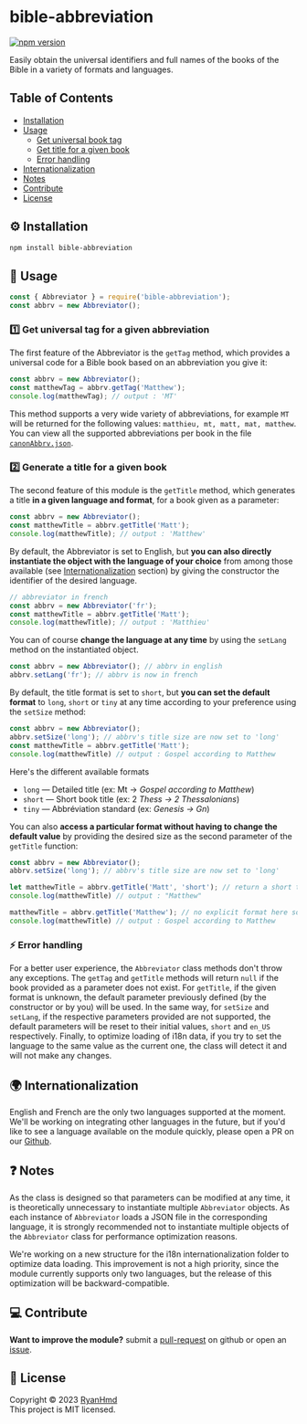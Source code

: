 # bible-abbreviation

[![npm version](https://badge.fury.io/js/bible-abbreviation.svg)](https://www.npmjs.com/package/bible-abbreviation)

Easily obtain the universal identifiers and full names of the books of the Bible in a variety of formats and languages.

## Table of Contents
* [Installation](#installation)
* [Usage](#usage)
    * [Get universal book tag](#first-feature)
    * [Get title for a given book](#second-feature)
    * [Error handling](#error-handling)
* [Internationalization](#languages)
* [Notes](#notes)
* [Contribute](#contribute)
* [License](#license)


<a name="installation"></a>
## ⚙️ Installation

```bash
npm install bible-abbreviation
```

<a name="usage"></a>
## 📑 Usage

```js
const { Abbreviator } = require('bible-abbreviation');
const abbrv = new Abbreviator();
```

<a name="first-feature"></a>
### 1️⃣ Get universal tag for a given abbreviation

The first feature of the Abbreviator is the `getTag` method, which provides a universal code for a Bible book based on an abbreviation you give it:

```js
const abbrv = new Abbreviator();
const matthewTag = abbrv.getTag('Matthew');
console.log(matthewTag); // output : 'MT'
```

This method supports a very wide variety of abbreviations, for example `MT` will be returned for the following values: `matthieu, mt, matt, mat, matthew`. You can view all the supported abbreviations per book in the file [`canonAbbrv.json`](https://github.com/ryan-hmd/bible-abbreviation/blob/master/static/canonAbbrv.json).

<a name="second-feature"></a>
### 2️⃣ Generate a title for a given book

The second feature of this module is the `getTitle` method, which generates a title **in a given language and format**, for a book given as a parameter:

```js
const abbrv = new Abbreviator();
const matthewTitle = abbrv.getTitle('Matt');
console.log(matthewTitle); // output : 'Matthew'
```

By default, the Abbreviator is set to English, but **you can also directly instantiate the object with the language of your choice** from among those available (see [Internationalization](#languages) section) by giving the constructor the identifier of the desired language.

```js
// abbreviator in french
const abbrv = new Abbreviator('fr');
const matthewTitle = abbrv.getTitle('Matt');
console.log(matthewTitle); // output : 'Matthieu'
```

You can of course **change the language at any time** by using the `setLang` method on the instantiated object.

```js
const abbrv = new Abbreviator(); // abbrv in english
abbrv.setLang('fr'); // abbrv is now in french
```

By default, the title format is set to `short`, but **you can set the default format** to `long`, `short` or `tiny` at any time according to your preference using the `setSize` method:

```js
const abbrv = new Abbreviator();
abbrv.setSize('long'); // abbrv's title size are now set to 'long'
const matthewTitle = abbrv.getTitle('Matt');
console.log(matthewTitle) // output : Gospel according to Matthew
```

Here's the different available formats
- `long` — Detailed title (ex: Mt → *Gospel according to Matthew*)
- `short` — Short book title (ex: 2 *Thess → 2 Thessalonians*)
- `tiny` — Abbréviation standard (ex: *Genesis → Gn*)

You can also **access a particular format without having to change the default value** by providing the desired size as the second parameter of the `getTitle` function:

```js
const abbrv = new Abbreviator();
abbrv.setSize('long'); // abbrv's title size are now set to 'long'

let matthewTitle = abbrv.getTitle('Matt', 'short'); // return a short title even if you set size to long because you explicitly asked for a short size here
console.log(matthewTitle) // output : "Matthew"

matthewTitle = abbrv.getTitle('Matthew'); // no explicit format here so the method return the title with the default size
console.log(matthewTitle) // output : Gospel according to Matthew
```

<a name="error-handling"></a>
### ⚡ Error handling

For a better user experience, the `Abbreviator` class methods don't throw any exceptions. The `getTag` and `getTitle` methods will return `null` if the book provided as a parameter does not exist. For `getTitle`, if the given format is unknown, the default parameter previously defined (by the constructor or by you) will be used. In the same way, for `setSize` and `setLang`, if the respective parameters provided are not supported, the default parameters will be reset to their initial values, `short` and `en_US` respectively. Finally, to optimize loading of i18n data, if you try to set the language to the same value as the current one, the class will detect it and will not make any changes.


<a name="languages"></a>
## 🌍 Internationalization

English and French are the only two languages supported at the moment. We'll be working on integrating other languages in the future, but if you'd like to see a language available on the module quickly, please open a PR on our [Github](https://github.com/ryan-hmd/bible-ref-parser/pulls).

<a name="notes"></a>
## ❓ Notes

As the class is designed so that parameters can be modified at any time, it is theoretically unnecessary to instantiate multiple `Abbreviator` objects. As each instance of `Abbreviator` loads a JSON file in the corresponding language, it is strongly recommended not to instantiate multiple objects of the `Abbreviator` class for performance optimization reasons.

We're working on a new structure for the i18n internationalization folder to optimize data loading. This improvement is not a high priority, since the module currently supports only two languages, but the release of this optimization will be backward-compatible.

<a name="contribute"></a>
## 💻 Contribute

**Want to improve the module?** submit a [pull-request](https://github.com/ryan-hmd/bible-abbreviation/pulls) on github or open an [issue](https://github.com/ryan-hmd/abbreviation/issues). 

<a name="license"></a>
## 📜 License

Copyright © 2023 [RyanHmd](https://github.com/ryan-hmd)
<br>
This project is MIT licensed.
